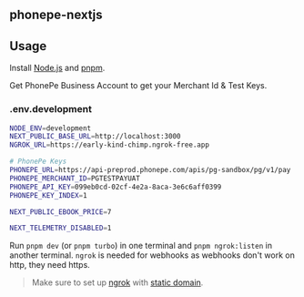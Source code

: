 ## phonepe-nextjs

## Usage

Install [Node.js](https://nodejs.org/) and [pnpm](https://pnpm.io/).

Get PhonePe Business Account to get your Merchant Id & Test Keys.

### .env.development

```bash
NODE_ENV=development
NEXT_PUBLIC_BASE_URL=http://localhost:3000
NGROK_URL=https://early-kind-chimp.ngrok-free.app

# PhonePe Keys
PHONEPE_URL=https://api-preprod.phonepe.com/apis/pg-sandbox/pg/v1/pay
PHONEPE_MERCHANT_ID=PGTESTPAYUAT
PHONEPE_API_KEY=099eb0cd-02cf-4e2a-8aca-3e6c6aff0399
PHONEPE_KEY_INDEX=1

NEXT_PUBLIC_EBOOK_PRICE=7

NEXT_TELEMETRY_DISABLED=1
```

Run `pnpm dev` (or `pnpm turbo`) in one terminal and `pnpm ngrok:listen` in another terminal. `ngrok` is needed for webhooks as webhooks don't work on http, they need https.

> Make sure to set up [ngrok](https://ngrok.com) with [static domain](https://ngrok.com/blog-post/free-static-domains-ngrok-users).
